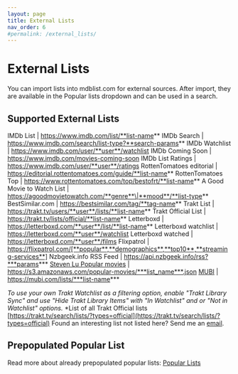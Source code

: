 ```yaml
---
layout: page
title: External Lists
nav_order: 6
#permalink: /external_lists/
---
```


# External Lists

You can import lists into mdblist.com for external sources. After import, they are available in the Popular lists dropdown and can be used in a search.

## Supported External Lists

IMDb List | https://www.imdb.com/list/**list-name** 
IMDb Search | https://www.imdb.com/search/list-type?**search-params**
IMDb Watchlist | https://www.imdb.com/user/**user**/watchlist
IMDb Coming Soon | https://www.imdb.com/movies-coming-soon
IMDb List Ratings | https://www.imdb.com/user/**user**/ratings
RottenTomatoes editorial | https://editorial.rottentomatoes.com/guide/**list-name**
RottenTomatoes Top | https://www.rottentomatoes.com/top/bestofrt/**list-name**
A Good Movie to Watch List | https://agoodmovietowatch.com/**genre**\|**mood**/**list-type**
BestSimilar.com | https://bestsimilar.com/tag/**tag-name**
Trakt List | https://trakt.tv/users/**user**/lists/**list-name**
Trakt Official List | https://trakt.tv/lists/official/**list-name** 
Letterboxd | https://letterboxd.com/**user**/list/**list-name**
Letterboxd watchlist | https://letterboxd.com/**user**/watchlist
Letterboxd watched | https://letterboxd.com/**user**/films
Flixpatrol | https://flixpatrol.com/[**popular**,**demographics**,**top10**,**streaming-services**]
Nzbgeek.info RSS Feed |  https://api.nzbgeek.info/rss?***params***
[Steven Lu Popular movies](https://github.com/sjlu/popular-movies) |  https://s3.amazonaws.com/popular-movies/***list_name***.json
[MUBI](https://mubi.com/lists/) |  https://mubi.com/lists/***list-name***

*To use your own Trakt Watchlist as a filtering option, enable "Trakt Library Sync" and use "Hide Trakt Library Items" with "In Watchlist" and or "Not in Watchlist" options.*
*List of all Trakt Official lists [https://trakt.tv/search/lists/?types=official](https://trakt.tv/search/lists/?types=official)
Found an interesting list not listed here? Send me an [email](mailto:linas@mdblist.com).

## Prepopulated Popular List

Read more about already prepopulated popular lists: [Popular Lists](popular_lists)
